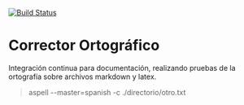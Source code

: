 [![Build Status](https://travis-ci.org/josemlp91/test_spanish_spelling.svg?branch=master)](https://travis-ci.org/josemlp91/test_spanish_spelling)

# Corrector Ortográfico
Integración continua para documentación, realizando pruebas de la ortografía sobre archivos markdown y latex.


 > aspell --master=spanish  -c ./directorio/otro.txt 
